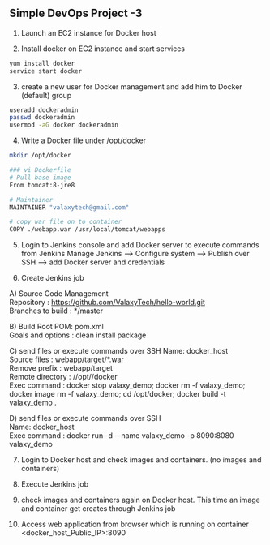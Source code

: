 ## Simple DevOps Project -3 


1. Launch an EC2 instance for Docker host

2. Install docker on EC2 instance and start services 
```sh 
yum install docker
service start docker 
```

3. create a new user for Docker management and add him to Docker (default) group
```sh
useradd dockeradmin
passwd dockeradmin
usermod -aG docker dockeradmin
```

4. Write a Docker file under /opt/docker

```sh
mkdir /opt/docker

### vi Dockerfile
# Pull base image 
From tomcat:8-jre8 

# Maintainer
MAINTAINER "valaxytech@gmail.com" 

# copy war file on to container 
COPY ./webapp.war /usr/local/tomcat/webapps
```

5. Login to Jenkins console and add Docker server to execute commands from Jenkins
Manage Jenkins --> Configure system -->  Publish over SSH --> add Docker server and credentials

6. Create Jenkins job 

A) Source Code Management  
 Repository : https://github.com/ValaxyTech/hello-world.git  
 Branches to build : */master  

B) Build
 Root POM: pom.xml  
 Goals and options : clean install package  
 
C) send files or execute commands over SSH
 Name: docker_host  
 Source files	: webapp/target/*.war  
 Remove prefix	: webapp/target  
 Remote directory	: //opt//docker  
 Exec command	: docker stop valaxy_demo; docker rm -f valaxy_demo; docker image rm -f valaxy_demo; cd /opt/docker; docker build -t valaxy_demo .  

D) send files or execute commands over SSH  
  Name: docker_host  
  Exec command	: docker run -d --name valaxy_demo -p 8090:8080 valaxy_demo  

7. Login to Docker host and check images and containers. (no images and containers)

8. Execute Jenkins job

9. check images and containers again on Docker host. This time an image and container get creates through Jenkins job

10. Access web application from browser which is running on container
<docker_host_Public_IP>:8090
